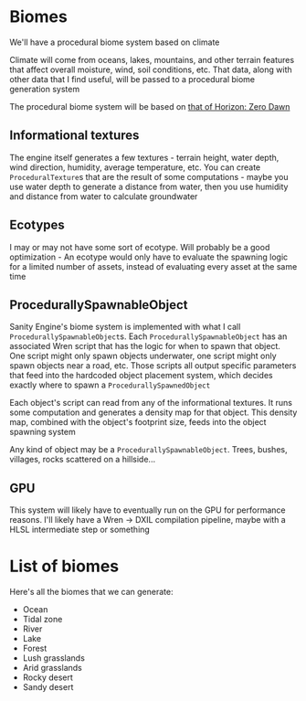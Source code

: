 # Biomes

We'll have a procedural biome system based on climate

Climate will come from oceans, lakes, mountains, and other terrain features that affect overall moisture, wind, soil conditions, etc. That data, along with other data that I find useful, will be passed to a procedural biome generation system

The procedural biome system will be based on [that of Horizon: Zero Dawn](https://www.youtube.com/watch?v=ToCozpl1sYY)

## Informational textures

The engine itself generates a few textures - terrain height, water depth, wind direction, humidity, average temperature, etc. You can create `ProceduralTexture`s that are the result of some computations - maybe you use water depth to generate a distance from water, then you use humidity and distance from water to calculate groundwater

## Ecotypes
I may or may not have some sort of ecotype. Will probably be a good optimization - An ecotype would only have to evaluate the spawning logic for a limited number of assets, instead of evaluating every asset at the same time

## ProcedurallySpawnableObject

Sanity Engine's biome system is implemented with what I call `ProcedurallySpawnableObject`s. Each `ProcedurallySpawnableObject` has an associated Wren script that has the logic for when to spawn that object. One script might only spawn objects underwater, one script might only spawn objects near a road, etc. Those scripts all output specific parameters that feed into the hardcoded object placement system, which decides exactly where to spawn a `ProcedurallySpawnedObject`

Each object's script can read from any of the informational textures. It runs some computation and generates a density map for that object. This density map, combined with the object's footprint size, feeds into the object spawning system

Any kind of object may be a `ProcedurallySpawnableObject`. Trees, bushes, villages, rocks scattered on a hillside...

## GPU
This system will likely have to eventually run on the GPU for performance reasons. I'll likely have a Wren -> DXIL compilation pipeline, maybe with a HLSL intermediate step or something

# List of biomes

Here's all the biomes that we can generate:

* Ocean
* Tidal zone
* River
* Lake
* Forest
* Lush grasslands
* Arid grasslands
* Rocky desert
* Sandy desert
